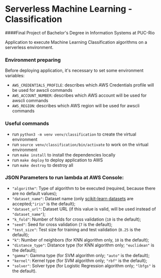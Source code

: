 # Serverless Machine Learning - Classification
####Final Project of Bachelor's Degree in Information Systems at PUC-Rio

Application to execute Machine Learning Classification algorithms on a serverless environment.

### Environment preparing
Before deploying application, it's necessary to set some environment variables:
* `AWS_CREDENTIALS_PROFILE`: describes which AWS Credentials profile will be used for awscli commands
* `AWS_ACCOUNT_NUMBER`: describes which AWS account will be used for awscli commands
* `AWS_REGION`: describes which AWS region will be used for awscli commands

### Useful commands
* run `python3 -m venv venv/classification` to create the virtual environment
* run `source venv/classification/bin/activate` to work on the virtual environment
* run `make install` to install the dependencies locally
* run `make deploy` to deploy application to AWS
* run `make destroy` to destroy all


### JSON Parameters to run lambda at AWS Console:
* `"algorithm"`: Type of algorithm to be executed (required, because there are no default values);
* `"dataset_name"`: Dataset name (only [scikit-learn datasets](https://scikit-learn.org/stable/datasets) are accepted;`"iris"` is the default);
* `"dataset_url"`: Dataset URL (if this value is valid, will be used instead of `"dataset_name"`);
* `"k_fold"`: Number of folds for cross validation (`10` is the default);
* `"seed"`: Seed for cross validation (`7` is the default);
* `"test_size"`: Test size for training and test validation (`0.25` is the default);
* `"k"`: Number of neighbors (for KNN algorithm only, `10` is the default);
* `"distance_type"`: Distance type (for KNN algorithm only; `"euclidean"` is the default);
* `"gamma"`: Gamma type (for SVM algorithm only; `"auto"` is the default);
* `"kernel"`: Kernel type (for SVM algorithm only; `"rbf"` is the default);
* `"solver"`: Solver type (for Logistic Regression algorithm only; `"lbfgs"` is the default).